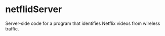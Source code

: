 # netflidServer
Server-side code for a program that identifies Netflix videos from wireless traffic.
